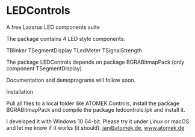 # LEDControls
A free Lazarus LED components suite

The package contains 4 LED style components:

TBlinker
TSegmentDisplay
TLedMeter
TSignalStrength

The package LEDControls depends on package BGRABitmapPack (only component TSegmentDisplay).

Documentation and demoprograms will follow soon.

Installation

Pull all files to a local folder like ATOMEK.Controls,
install the package BGRABitmapPack
and compile the package ledcontrols.lpk and install it.

I developed it with Windows 10 64-bit. Please try it under Linux or macOS and let me know
if it works (it should). jan@atomek.de, www.atomek.de
